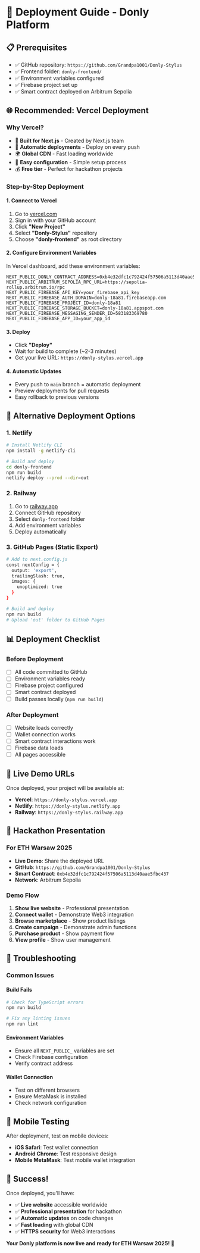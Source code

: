 # 🚀 Deployment Guide - Donly Platform

## 📋 **Prerequisites**

- ✅ GitHub repository: `https://github.com/Grandpa1001/Donly-Stylus`
- ✅ Frontend folder: `donly-frontend/`
- ✅ Environment variables configured
- ✅ Firebase project set up
- ✅ Smart contract deployed on Arbitrum Sepolia

## 🌐 **Recommended: Vercel Deployment**

### **Why Vercel?**
- 🚀 **Built for Next.js** - Created by Next.js team
- 🔄 **Automatic deployments** - Deploy on every push
- 🌍 **Global CDN** - Fast loading worldwide
- 🔧 **Easy configuration** - Simple setup process
- 💰 **Free tier** - Perfect for hackathon projects

### **Step-by-Step Deployment**

#### **1. Connect to Vercel**
1. Go to [vercel.com](https://vercel.com)
2. Sign in with your GitHub account
3. Click **"New Project"**
4. Select **"Donly-Stylus"** repository
5. Choose **"donly-frontend"** as root directory

#### **2. Configure Environment Variables**
In Vercel dashboard, add these environment variables:

```env
NEXT_PUBLIC_DONLY_CONTRACT_ADDRESS=0xb4e32dfc1c792424f57506a5113d40aae5fbc437
NEXT_PUBLIC_ARBITRUM_SEPOLIA_RPC_URL=https://sepolia-rollup.arbitrum.io/rpc
NEXT_PUBLIC_FIREBASE_API_KEY=your_firebase_api_key
NEXT_PUBLIC_FIREBASE_AUTH_DOMAIN=donly-18a81.firebaseapp.com
NEXT_PUBLIC_FIREBASE_PROJECT_ID=donly-18a81
NEXT_PUBLIC_FIREBASE_STORAGE_BUCKET=donly-18a81.appspot.com
NEXT_PUBLIC_FIREBASE_MESSAGING_SENDER_ID=583183369780
NEXT_PUBLIC_FIREBASE_APP_ID=your_app_id
```

#### **3. Deploy**
- Click **"Deploy"**
- Wait for build to complete (~2-3 minutes)
- Get your live URL: `https://donly-stylus.vercel.app`

#### **4. Automatic Updates**
- Every push to `main` branch = automatic deployment
- Preview deployments for pull requests
- Easy rollback to previous versions

## 🔧 **Alternative Deployment Options**

### **1. Netlify**
```bash
# Install Netlify CLI
npm install -g netlify-cli

# Build and deploy
cd donly-frontend
npm run build
netlify deploy --prod --dir=out
```

### **2. Railway**
1. Go to [railway.app](https://railway.app)
2. Connect GitHub repository
3. Select `donly-frontend` folder
4. Add environment variables
5. Deploy automatically

### **3. GitHub Pages (Static Export)**
```bash
# Add to next.config.js
const nextConfig = {
  output: 'export',
  trailingSlash: true,
  images: {
    unoptimized: true
  }
}

# Build and deploy
npm run build
# Upload 'out' folder to GitHub Pages
```

## 📊 **Deployment Checklist**

### **Before Deployment**
- [ ] All code committed to GitHub
- [ ] Environment variables ready
- [ ] Firebase project configured
- [ ] Smart contract deployed
- [ ] Build passes locally (`npm run build`)

### **After Deployment**
- [ ] Website loads correctly
- [ ] Wallet connection works
- [ ] Smart contract interactions work
- [ ] Firebase data loads
- [ ] All pages accessible

## 🔗 **Live Demo URLs**

Once deployed, your project will be available at:
- **Vercel**: `https://donly-stylus.vercel.app`
- **Netlify**: `https://donly-stylus.netlify.app`
- **Railway**: `https://donly-stylus.railway.app`

## 🎯 **Hackathon Presentation**

### **For ETH Warsaw 2025**
- **Live Demo**: Share the deployed URL
- **GitHub**: `https://github.com/Grandpa1001/Donly-Stylus`
- **Smart Contract**: `0xb4e32dfc1c792424f57506a5113d40aae5fbc437`
- **Network**: Arbitrum Sepolia

### **Demo Flow**
1. **Show live website** - Professional presentation
2. **Connect wallet** - Demonstrate Web3 integration
3. **Browse marketplace** - Show product listings
4. **Create campaign** - Demonstrate admin functions
5. **Purchase product** - Show payment flow
6. **View profile** - Show user management

## 🚨 **Troubleshooting**

### **Common Issues**

#### **Build Fails**
```bash
# Check for TypeScript errors
npm run build

# Fix any linting issues
npm run lint
```

#### **Environment Variables**
- Ensure all `NEXT_PUBLIC_` variables are set
- Check Firebase configuration
- Verify contract address

#### **Wallet Connection**
- Test on different browsers
- Ensure MetaMask is installed
- Check network configuration

## 📱 **Mobile Testing**

After deployment, test on mobile devices:
- **iOS Safari**: Test wallet connection
- **Android Chrome**: Test responsive design
- **Mobile MetaMask**: Test mobile wallet integration

## 🎉 **Success!**

Once deployed, you'll have:
- ✅ **Live website** accessible worldwide
- ✅ **Professional presentation** for hackathon
- ✅ **Automatic updates** on code changes
- ✅ **Fast loading** with global CDN
- ✅ **HTTPS security** for Web3 interactions

**Your Donly platform is now live and ready for ETH Warsaw 2025! 🚀**
